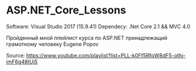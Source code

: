 # ASP.NET_Core_Lessons
 
Software: Visual Studio 2017 (15.9.41)
Dependecy: .Net Core 2.1 && MVC 4.0

Пройденный мной плейлист курса по ASP.NET принадлежащий грамотному человеку Eugene Popov

Source: https://www.youtube.com/playlist?list=PLL-k0Ff5RfqW8dF5-othi-imF6g48tUj5
